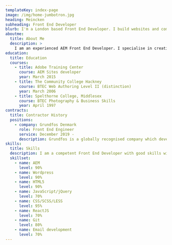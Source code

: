 ```yaml
---
templateKey: index-page
image: /img/home-jumbotron.jpg
heading: Meincken
subheading: Front End Developer
blurb: I'm a London based Front End Developer. I build websites and component libraries for pretty much anything.
aboutme:
  title: About Me
  description: >
    I am an experienced AEM Front End Developer. I specialise in creating clean semantic code to ensure fast load times. A champion of atomic design principles and where possible, develop style guides and pattern libraries to ensure consistent and rapid development when working as part of a team. I am as comfortable coding in raw HTML as I am using products such as React. I enjoy working as part of an Agile team and have worked on some of the countries largest e-commerce sites.
education:
  title: Education
  courses:
    - title: Adobe Training Center
      course: AEM Sites developer
      year: March 2015
    - title: The Community College Hackney
      course: BTEC Web Authoring Level II (distinction)
      year: March 2006
    - title: Spelthorne College, Middlesex
      course: BTEC Photography & Business Skills
      year: April 1997
contracts:
  title: Contractor History
  positions:
    - company: Grundfos Denmark
      role: Front End Engineer
      service: December 2019 -
      description: Grundfos is a globally recognised company which develops water solutions around the world. Building components for AEM in standard HTM in Sightly but also utilising a custom VueJS front end design system using BEM Atomic Design principles.
skills:
  title: Skills
  description: I am a competent Front End Developer with good skills with many frameworks and content management systems. Below is my level of competency with various technologies.
  skillset:
    - name: AEM
      level: 90%
    - name: Wordpress
      level: 90%
    - name: HTML5
      level: 90%
    - name: JavaScript/jQuery
      level: 70%
    - name: CSS/SCSS/LESS
      level: 95%
    - name: ReactJS
      level: 70%
    - name: Git
      level: 80%
    - name: Email development
      level: 70%
---
```

